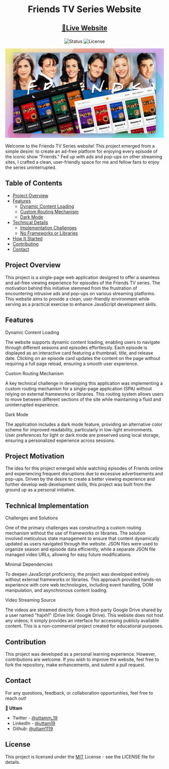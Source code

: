 <div align="center">

# Friends TV Series Website

</div>

<h2 align="center">

[🚀Live Website](https://friends-tv-series-alamin.netlify.app)

</h2>

<!-- Badges -->
<div align="center">

<img src="https://img.shields.io/badge/Status-Completed-success?style=flat" alt="Status" />

<!-- Liceensee -->
<img src="https://img.shields.io/badge/License-MIT-blue?style=flat" alt="License" />

</div>

<!-- Screenshot -->
<a align="center" href="https://friends-tv-series-alamin.netlify.app">

![Screenshot](./screenshots/friends-tv-series.jpg)

</a>

Welcome to the Friends TV Series website! This project emerged from a simple desire: to create an ad-free platform for enjoying every episode of the iconic show "Friends." Fed up with ads and pop-ups on other streaming sites, I crafted a clean, user-friendly space for me and fellow fans to enjoy the series uninterrupted.

## Table of Contents

- [Project Overview](#project-overview)
- [Features](#features)
  - [Dynamic Content Loading](#dynamic-content-loading)
  - [Custom Routing Mechanism](#custom-routing-mechanism)
  - [Dark Mode](#dark-mode)
- [Technical Details](#technical-details)
  - [Implementation Challenges](#implementation-challenges)
  - [No Frameworks or Libraries](#no-frameworks-or-libraries)
- [How It Started](#how-it-started)
- [Contributing](#contributing)
- [Contact](#contact)

## Project Overview

This project is a single-page web application designed to offer a seamless and ad-free viewing experience for episodes of the Friends TV series. The motivation behind this initiative stemmed from the frustration of encountering intrusive ads and pop-ups on various streaming platforms. This website aims to provide a clean, user-friendly environment while serving as a practical exercise to enhance JavaScript development skills.

## Features

Dynamic Content Loading

The website supports dynamic content loading, enabling users to navigate through different seasons and episodes effortlessly. Each episode is displayed as an interactive card featuring a thumbnail, title, and release date. Clicking on an episode card updates the content on the page without requiring a full page reload, ensuring a smooth user experience.

Custom Routing Mechanism

A key technical challenge in developing this application was implementing a custom routing mechanism for a single-page application (SPA) without relying on external frameworks or libraries. This routing system allows users to move between different sections of the site while maintaining a fluid and uninterrupted experience.

Dark Mode

The application includes a dark mode feature, providing an alternative color scheme for improved readability, particularly in low-light environments. User preferences for light or dark mode are preserved using local storage, ensuring a personalized experience across sessions.

## Project Motivation

The idea for this project emerged while watching episodes of Friends online and experiencing frequent disruptions due to excessive advertisements and pop-ups. Driven by the desire to create a better viewing experience and further develop web development skills, this project was built from the ground up as a personal initiative.

## Technical Implementation

Challenges and Solutions

One of the primary challenges was constructing a custom routing mechanism without the use of frameworks or libraries. The solution involved meticulous state management to ensure that content dynamically updated as users navigated through the website. JSON files were used to organize season and episode data efficiently, while a separate JSON file managed video URLs, allowing for easy future modifications.

Minimal Dependencies

To deepen JavaScript proficiency, the project was developed entirely without external frameworks or libraries. This approach provided hands-on experience with core web technologies, including event handling, DOM manipulation, and asynchronous content loading.

Video Streaming Source

The videos are streamed directly from a third-party Google Drive shared by a user named "hajxh1" (Drive link: Google Drive). This website does not host any videos; it simply provides an interface for accessing publicly available content. This is a non-commercial project created for educational purposes.

## Contribution

This project was developed as a personal learning experience. However, contributions are welcome. If you wish to improve the website, feel free to fork the repository, make enhancements, and submit a pull request.

## Contact

For any questions, feedback, or collaboration opportunities, feel free to reach out!

<b>👤 Uttam</b>

- Twitter - [@uttamm_19](https://x.com/uttamm_19)
- LinkedIn - [@uttam19](https://www.linkedin.com/in/uttam19)
- Github: [@uttam1119](https://github.com/uttam1119)

## License

This project is licensed under the [MIT](https://github.com/uttam1119/FRIENDS/blob/main/LICENSE.md) License - see the LICENSE file for details.


